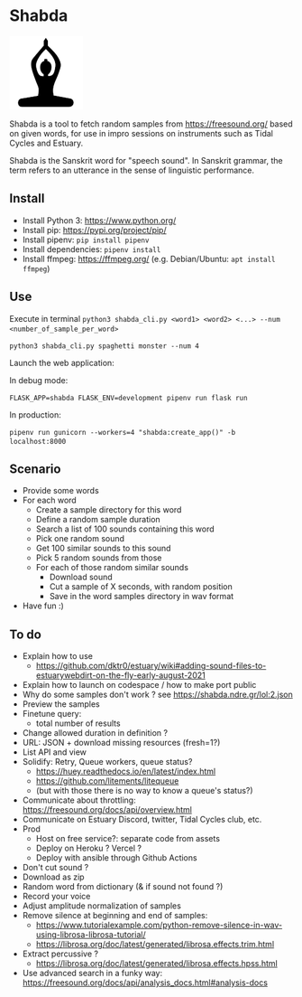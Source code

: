 Shabda
======

![Shabda logo](assets/logo.png)


Shabda is a tool to fetch random samples from https://freesound.org/ based on given words, for use in impro sessions on instruments such as Tidal Cycles and Estuary.

Shabda is the Sanskrit word for "speech sound". In Sanskrit grammar, the term refers to an utterance in the sense of linguistic performance. 

Install
-------

- Install Python 3: https://www.python.org/
- Install pip: https://pypi.org/project/pip/
- Install pipenv: `pip install pipenv`
- Install dependencies: `pipenv install`
- Install ffmpeg: https://ffmpeg.org/ (e.g. Debian/Ubuntu: `apt install ffmpeg`)

Use
---

Execute in terminal `python3 shabda_cli.py <word1> <word2> <...> --num <number_of_sample_per_word>`

```
python3 shabda_cli.py spaghetti monster --num 4
```

Launch the web application:

In debug mode:
```
FLASK_APP=shabda FLASK_ENV=development pipenv run flask run
```
In production:
```
pipenv run gunicorn --workers=4 "shabda:create_app()" -b localhost:8000
```

Scenario
--------

- Provide some words
- For each word
    - Create a sample directory for this word
    - Define a random sample duration
    - Search a list of 100 sounds containing this word
    - Pick one random sound
    - Get 100 similar sounds to this sound
    - Pick 5 random sounds from those
    - For each of those random similar sounds
        - Download sound
        - Cut a sample of X seconds, with random position
        - Save in the word samples directory in wav format
- Have fun :)

To do
-----

- Explain how to use
  - https://github.com/dktr0/estuary/wiki#adding-sound-files-to-estuarywebdirt-on-the-fly-early-august-2021
- Explain how to launch on codespace / how to make port public
- Why do some samples don't work ? see https://shabda.ndre.gr/lol:2.json
- Preview the samples
- Finetune query:
  - total number of results
- Change allowed duration in definition ?
- URL: JSON + download missing resources (fresh=1?)
- List API and view
- Solidify: Retry, Queue workers, queue status?
  - https://huey.readthedocs.io/en/latest/index.html
  - https://github.com/litements/litequeue
  - (but with those there is no way to know a queue's status?)
- Communicate about throttling: https://freesound.org/docs/api/overview.html
- Communicate on Estuary Discord, twitter, Tidal Cycles club, etc.
- Prod
  - Host on free service?: separate code from assets
  - Deploy on Heroku ? Vercel ?
  - Deploy with ansible through Github Actions
- Don't cut sound ?
- Download as zip
- Random word from dictionary (& if sound not found ?)
- Record your voice
- Adjust amplitude normalization of samples
- Remove silence at beginning and end of samples:
  - https://www.tutorialexample.com/python-remove-silence-in-wav-using-librosa-librosa-tutorial/
  - https://librosa.org/doc/latest/generated/librosa.effects.trim.html
- Extract percussive ?
  - https://librosa.org/doc/latest/generated/librosa.effects.hpss.html
- Use advanced search in a funky way: https://freesound.org/docs/api/analysis_docs.html#analysis-docs
